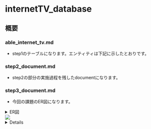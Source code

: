 # internetTV_database
## 概要
### able_internet_tv.md
- step1のテーブルになります。エンティティは下記に示したとおりです。
### step2_document.md
- step2の部分の実施過程を残したdocumentになります。
### step3_document.md
- 今回の課題のER図になります。
<details><summary>ER図<summary>

<img width="" src="https://qiita-image-store.s3.ap-northeast-1.amazonaws.com/0/2741017/cdd8001e-2a4d-d53d-640d-e7d1315c71ce.png">

<details>
### entity
- チャンネル名(channel_name)
- チャンネル番号(channel_number)
- タイトル(title)
- シーズン数(total_season)
- シーズン番号(season_number)
- エピソード数(total_episode)
- エピソード番号(episode_number)
- 視聴数(view_count)
- エピソード詳細(product_detail)
- 動画時間(product_minutes)
- 公開日(release_date)
- 番組詳細(product_detail)
- ジャンル(category_name)
- 放送日(broadcast_date)
- 放送開始時間(start_time_schedule)
- 放送終了時間(end_time_schedule)